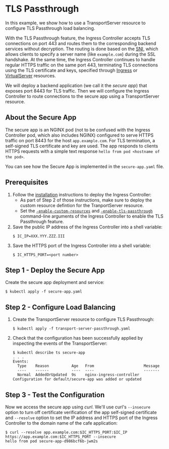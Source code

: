 # TLS Passthrough

In this example, we show how to use a TransportServer resource to configure TLS Passthrough load balancing.

With the TLS Passthrough feature, the Ingress Controller accepts TLS connections on port 443 and routes them to the corresponding backend services without decryption. The routing is done based on the [SNI](https://en.wikipedia.org/wiki/Server_Name_Indication), which allows clients to specify a server name (like `example.com`) during the SSL handshake. At the same time, the Ingress Controller continues to handle regular HTTPS traffic on the same port 443, terminating TLS connections using the TLS certificate and keys, specified through [Ingress](https://docs.nginx.com/nginx-ingress-controller/configuration/ingress-resources/basic-configuration/) or [VirtualServer](https://docs.nginx.com/nginx-ingress-controller/configuration/virtualserver-and-virtualserverroute-resources/) resources.

We will deploy a backend application (we call it the *secure app*) that exposes port 8443 for TLS traffic. Then we will configure the Ingress Controller to route connections to the secure app using a TransportServer resource.

## About the Secure App

The secure app is an NGINX pod (not to be confused with the Ingress Controller pod, which also includes NGINX) configured to serve HTTPS traffic on port 8443 for the host `app.example.com`. For TLS termination, a self-signed TLS certificate and key are used. The app responds to clients HTTPS requests with a simple text response `hello from pod <hostname of the pod>`. 

You can see how the Secure App is implemented in the `secure-app.yaml` file.

## Prerequisites  

1. Follow the [installation](https://docs.nginx.com/nginx-ingress-controller/installation/installation-with-manifests/) instructions to deploy the Ingress Controller:
    * As part of Step 2 of those instructions, make sure to deploy the custom resource defintion for the TranportServer resource.
    * Set the [`-enable-custom-resources`](https://docs.nginx.com/nginx-ingress-controller/configuration/global-configuration/command-line-arguments/#cmdoption-enable-custom-resources) and [`-enable-tls-passthrough`](https://docs.nginx.com/nginx-ingress-controller/configuration/global-configuration/command-line-arguments/#cmdoption-enable-tls-passthrough) command-line arguments of the Ingress Controller to enable the TLS Passthrough feature.
1. Save the public IP address of the Ingress Controller into a shell variable:
    ```
    $ IC_IP=XXX.YYY.ZZZ.III
    ```
1. Save the HTTPS port of the Ingress Controller into a shell variable:
    ```
    $ IC_HTTPS_PORT=<port number>
    ```

## Step 1 - Deploy the Secure App

Create the secure app deployment and service:
```
$ kubectl apply -f secure-app.yaml
```

## Step 2 - Configure Load Balancing

1. Create the TransportServer resource to configure TLS Passthrough:
    ```
    $ kubectl apply -f transport-server-passthrough.yaml
    ```
1. Check that the configuration has been successfully applied by inspecting the events of the TransportServer:
    ```
    $ kubectl describe ts secure-app
    . . .
    Events:
      Type    Reason          Age   From                      Message
      ----    ------          ----  ----                      -------
      Normal  AddedOrUpdated  9s    nginx-ingress-controller  Configuration for default/secure-app was added or updated
    ```

## Step 3 - Test the Configuration

Now we access the secure app using *curl*. We'll use curl's `--insecure` option to turn off certificate verification of the app self-signed certificate and `--resolve` option to set the IP address and HTTPS port of the Ingress Controller to the domain name of the cafe application:
```
$ curl --resolve app.example.com:$IC_HTTPS_PORT:$IC_IP https://app.example.com:$IC_HTTPS_PORT --insecure
hello from pod secure-app-d986bcf6b-jwm2s
```